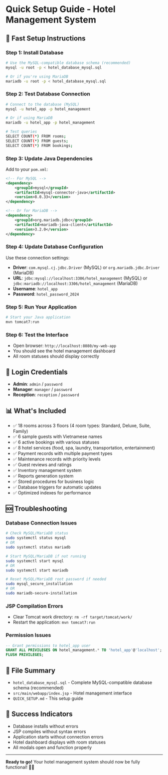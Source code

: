# Quick Setup Guide - Hotel Management System

## 🚀 **Fast Setup Instructions**

### **Step 1: Install Database**
```bash
# Use the MySQL-compatible database schema (recommended)
mysql -u root -p < hotel_database_mysql.sql

# Or if you're using MariaDB
mariadb -u root -p < hotel_database_mysql.sql
```

### **Step 2: Test Database Connection**
```bash
# Connect to the database (MySQL)
mysql -u hotel_app -p hotel_management

# Or if using MariaDB
mariadb -u hotel_app -p hotel_management

# Test queries
SELECT COUNT(*) FROM rooms;
SELECT COUNT(*) FROM guests;
SELECT COUNT(*) FROM bookings;
```

### **Step 3: Update Java Dependencies**
Add to your `pom.xml`:
```xml
<!-- For MySQL -->
<dependency>
    <groupId>mysql</groupId>
    <artifactId>mysql-connector-java</artifactId>
    <version>8.0.33</version>
</dependency>

<!-- Or for MariaDB -->
<dependency>
    <groupId>org.mariadb.jdbc</groupId>
    <artifactId>mariadb-java-client</artifactId>
    <version>3.2.0</version>
</dependency>
```

### **Step 4: Update Database Configuration**
Use these connection settings:
- **Driver**: `com.mysql.cj.jdbc.Driver` (MySQL) or `org.mariadb.jdbc.Driver` (MariaDB)
- **URL**: `jdbc:mysql://localhost:3306/hotel_management` (MySQL) or `jdbc:mariadb://localhost:3306/hotel_management` (MariaDB)
- **Username**: `hotel_app`
- **Password**: `hotel_password_2024`

### **Step 5: Run Your Application**
```bash
# Start your Java application
mvn tomcat7:run
```

### **Step 6: Test the Interface**
- Open browser: `http://localhost:8080/my-web-app`
- You should see the hotel management dashboard
- All room statuses should display correctly

## 🔐 **Login Credentials**
- **Admin**: `admin` / `password`
- **Manager**: `manager` / `password`
- **Reception**: `reception` / `password`

## 📊 **What's Included**
- ✅ 18 rooms across 3 floors (4 room types: Standard, Deluxe, Suite, Family)
- ✅ 6 sample guests with Vietnamese names
- ✅ 6 active bookings with various statuses
- ✅ 8 hotel services (food, spa, laundry, transportation, entertainment)
- ✅ Payment records with multiple payment types
- ✅ Maintenance records with priority levels
- ✅ Guest reviews and ratings
- ✅ Inventory management system
- ✅ Reports generation system
- ✅ Stored procedures for business logic
- ✅ Database triggers for automatic updates
- ✅ Optimized indexes for performance

## 🆘 **Troubleshooting**

### **Database Connection Issues**
```bash
# Check MySQL/MariaDB status
sudo systemctl status mysql
# OR
sudo systemctl status mariadb

# Start MySQL/MariaDB if not running
sudo systemctl start mysql
# OR
sudo systemctl start mariadb

# Reset MySQL/MariaDB root password if needed
sudo mysql_secure_installation
# OR
sudo mariadb-secure-installation
```

### **JSP Compilation Errors**
- Clear Tomcat work directory: `rm -rf target/tomcat/work/`
- Restart the application: `mvn tomcat7:run`

### **Permission Issues**
```sql
-- Grant permissions to hotel_app user
GRANT ALL PRIVILEGES ON hotel_management.* TO 'hotel_app'@'localhost';
FLUSH PRIVILEGES;
```

## 📁 **File Summary**
- `hotel_database_mysql.sql` - Complete MySQL-compatible database schema (recommended)
- `src/main/webapp/index.jsp` - Hotel management interface
- `QUICK_SETUP.md` - This setup guide

## 🎉 **Success Indicators**
- Database installs without errors
- JSP compiles without syntax errors
- Application starts without connection errors
- Hotel dashboard displays with room statuses
- All modals open and function properly

---

**Ready to go!** Your hotel management system should now be fully functional! 🏨✨








